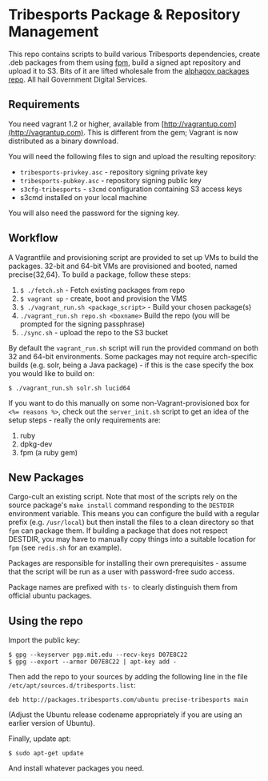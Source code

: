 Tribesports Package & Repository Management
===========================================

This repo contains scripts to build various Tribesports
dependencies, create .deb packages from them using
[fpm](https://github.com/jordansissel/fpm), build a signed apt
repository and upload it to S3. Bits of it are lifted wholesale from the
[alphagov packages repo](https://github.com/alphagov/packages). All hail
Government Digital Services.

Requirements
------------

You need vagrant 1.2 or higher, available from
[http://vagrantup.com](http://vagrantup.com). This is different from the
gem; Vagrant is now distributed as a binary download.

You will need the following files to sign and upload the resulting
repository:

  * `tribesports-privkey.asc` - repository signing private key
  * `tribesports-pubkey.asc` - repository signing public key
  * `s3cfg-tribesports` - `s3cmd` configuration containing S3 access keys
  * s3cmd installed on your local machine

You will also need the password for the signing key.

Workflow
--------

A Vagrantfile and provisioning script are provided to set up VMs to
build the packages. 32-bit and 64-bit VMs are provisioned and booted,
named precise{32,64}. To build a package, follow these steps:

  1. `$ ./fetch.sh` - Fetch existing packages from repo
  2. `$ vagrant up` - create, boot and provision the VMS
  3. `$ ./vagrant_run.sh <package_script>` - Build your chosen package(s)
  4. `./vagrant_run.sh repo.sh <boxname>` Build the repo (you will be prompted
     for the signing passphrase)
  5. `./sync.sh` - upload the repo to the S3 bucket

By default the `vagrant_run.sh` script will run the provided command
on both 32 and 64-bit environments. Some packages may not require
arch-specific builds (e.g. solr, being a Java package) - if this is
the case specify the box you would like to build on:

    $ ./vagrant_run.sh solr.sh lucid64

If you want to do this manually on some non-Vagrant-provisioned box for
`<%= reasons %>`, check out the `server_init.sh` script to get an idea
of the setup steps - really the only requirements are:

  1. ruby
  2. dpkg-dev
  3. fpm (a ruby gem)

New Packages
------------

Cargo-cult an existing script. Note that most of the scripts rely on
the source package's `make install` command responding to the `DESTDIR`
environment variable. This means you can configure the build with a
regular prefix (e.g. `/usr/local`) but then install the files to a clean
directory so that `fpm` can package them. If building a package that
does not respect DESTDIR, you may have to manually copy things into a
suitable location for `fpm` (see `redis.sh` for an example).

Packages are responsible for installing their own prerequisites - assume
that the script will be run as a user with password-free sudo access.

Package names are prefixed with `ts-` to clearly distinguish them from
official ubuntu packages.

Using the repo
--------------

Import the public key:

    $ gpg --keyserver pgp.mit.edu --recv-keys D07E8C22
    $ gpg --export --armor D07E8C22 | apt-key add -

Then add the repo to your sources by adding the following line in the
file `/etc/apt/sources.d/tribesports.list`:

    deb http://packages.tribesports.com/ubuntu precise-tribesports main

(Adjust the Ubuntu release codename appropriately if you are using an
earlier version of Ubuntu).

Finally, update apt:

    $ sudo apt-get update

And install whatever packages you need.
